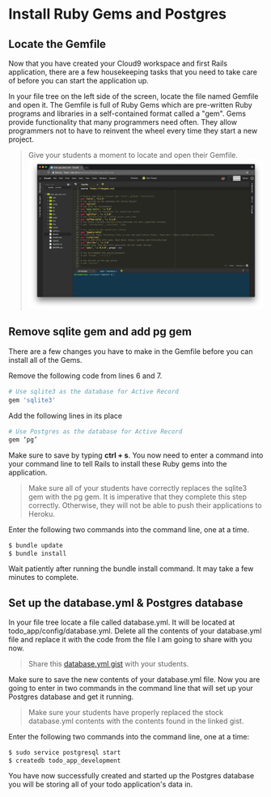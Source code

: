 # Install Ruby Gems and Postgres

## Locate the Gemfile
Now that you have created your Cloud9 workspace and first Rails application, there are a few housekeeping tasks that you need to take care of before you can start the application up.

In your file tree on the left side of the screen, locate the file named Gemfile and open it. The Gemfile is full of Ruby Gems which are pre-written Ruby programs and libraries in a self-contained format called a "gem". Gems provide functionality that many programmers need often. They allow programmers not to have to reinvent the wheel every time they start a new project.

>Give your students a moment to locate and open their Gemfile.
![Gemfile](/images/install_ruby_gems_and_postgres/01.png "Gemfile")

## Remove sqlite gem and add pg gem
There are a few changes you have to make in the Gemfile before you can install all of the Gems.

Remove the following code from lines 6 and 7.
```Ruby
# Use sqlite3 as the database for Active Record
gem 'sqlite3'
```

Add the following lines in its place
```Ruby
# Use Postgres as the database for Active Record
gem ‘pg’
```

Make sure to save by typing **ctrl + s**. You now need to enter a command into your command line to tell Rails to install these Ruby gems into the application.

>Make sure all of your students have correctly replaces the sqlite3 gem with the pg gem. It is imperative that they complete this step correctly. Otherwise, they will not be able to push their applications to Heroku.

Enter the following two commands into the command line, one at a time.
```Shell
$ bundle update
$ bundle install
```

Wait patiently after running the bundle install command. It may take a few minutes to complete.

## Set up the database.yml & Postgres database

In your file tree locate a file called database.yml. It will be located at todo_app/config/database.yml. Delete all the contents of your database.yml file and replace it with the code from the file I am going to share with you now.

>Share this [database.yml gist](https://gist.github.com/harshamurthy/7bdd2aa91d9232d591424794e6d8ce04 "database.yml") with your students.

Make sure to save the new contents of your database.yml file. Now you are going to enter in two commands in the command line that will set up your Postgres database and get it running.

>Make sure your students have properly replaced the stock database.yml contents with the contents found in the linked gist.

Enter the following two commands into the command line, one at a time:
```Shell
$ sudo service postgresql start
$ createdb todo_app_development
```

You have now successfully created and started up the Postgres database you will be storing all of your todo application's data in.

